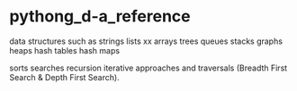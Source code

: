 # pythong_d-a_reference

 data structures such as 
 strings
 lists xx
 arrays
 trees
 queues
 stacks
 graphs
 heaps
 hash tables
 hash maps
 


sorts
searches
recursion
iterative approaches
and traversals (Breadth First Search & Depth First Search). 